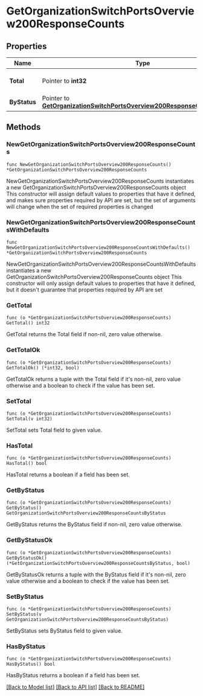 # GetOrganizationSwitchPortsOverview200ResponseCounts

## Properties

Name | Type | Description | Notes
------------ | ------------- | ------------- | -------------
**Total** | Pointer to **int32** | The total number of ports | [optional] 
**ByStatus** | Pointer to [**GetOrganizationSwitchPortsOverview200ResponseCountsByStatus**](GetOrganizationSwitchPortsOverview200ResponseCountsByStatus.md) |  | [optional] 

## Methods

### NewGetOrganizationSwitchPortsOverview200ResponseCounts

`func NewGetOrganizationSwitchPortsOverview200ResponseCounts() *GetOrganizationSwitchPortsOverview200ResponseCounts`

NewGetOrganizationSwitchPortsOverview200ResponseCounts instantiates a new GetOrganizationSwitchPortsOverview200ResponseCounts object
This constructor will assign default values to properties that have it defined,
and makes sure properties required by API are set, but the set of arguments
will change when the set of required properties is changed

### NewGetOrganizationSwitchPortsOverview200ResponseCountsWithDefaults

`func NewGetOrganizationSwitchPortsOverview200ResponseCountsWithDefaults() *GetOrganizationSwitchPortsOverview200ResponseCounts`

NewGetOrganizationSwitchPortsOverview200ResponseCountsWithDefaults instantiates a new GetOrganizationSwitchPortsOverview200ResponseCounts object
This constructor will only assign default values to properties that have it defined,
but it doesn't guarantee that properties required by API are set

### GetTotal

`func (o *GetOrganizationSwitchPortsOverview200ResponseCounts) GetTotal() int32`

GetTotal returns the Total field if non-nil, zero value otherwise.

### GetTotalOk

`func (o *GetOrganizationSwitchPortsOverview200ResponseCounts) GetTotalOk() (*int32, bool)`

GetTotalOk returns a tuple with the Total field if it's non-nil, zero value otherwise
and a boolean to check if the value has been set.

### SetTotal

`func (o *GetOrganizationSwitchPortsOverview200ResponseCounts) SetTotal(v int32)`

SetTotal sets Total field to given value.

### HasTotal

`func (o *GetOrganizationSwitchPortsOverview200ResponseCounts) HasTotal() bool`

HasTotal returns a boolean if a field has been set.

### GetByStatus

`func (o *GetOrganizationSwitchPortsOverview200ResponseCounts) GetByStatus() GetOrganizationSwitchPortsOverview200ResponseCountsByStatus`

GetByStatus returns the ByStatus field if non-nil, zero value otherwise.

### GetByStatusOk

`func (o *GetOrganizationSwitchPortsOverview200ResponseCounts) GetByStatusOk() (*GetOrganizationSwitchPortsOverview200ResponseCountsByStatus, bool)`

GetByStatusOk returns a tuple with the ByStatus field if it's non-nil, zero value otherwise
and a boolean to check if the value has been set.

### SetByStatus

`func (o *GetOrganizationSwitchPortsOverview200ResponseCounts) SetByStatus(v GetOrganizationSwitchPortsOverview200ResponseCountsByStatus)`

SetByStatus sets ByStatus field to given value.

### HasByStatus

`func (o *GetOrganizationSwitchPortsOverview200ResponseCounts) HasByStatus() bool`

HasByStatus returns a boolean if a field has been set.


[[Back to Model list]](../README.md#documentation-for-models) [[Back to API list]](../README.md#documentation-for-api-endpoints) [[Back to README]](../README.md)


